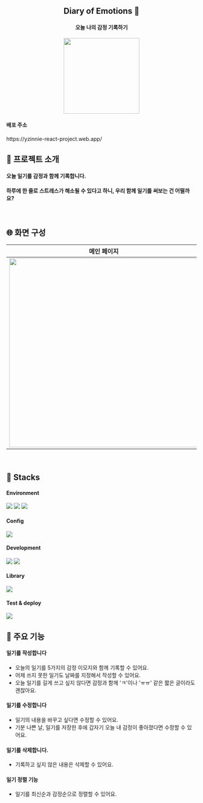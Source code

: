 <div align="center">
<h2> Diary of Emotions 📓</h2>
<h4>오늘 나의 감정 기록하기</h4> 

<img src="https://github.com/yzinnie/My-Diary-Of-Emotions/assets/126447980/4ef91669-7652-48b6-ad09-7e5d4b2a5921.png" width="200" />
</div>

<h4>배포 주소</h4>
https://yzinnie-react-project.web.app/

<br>

<h2> 🦄 프로젝트 소개</h2>
<h4>오늘 일기를 감정과 함께 기록합니다.</h4>
<h4>하루에 한 줄로 스트레스가 해소될 수 있다고 하니, 우리 함께 일기를 써보는 건 어떨까요?</h4>

<br>
<h2> 🌐 화면 구성</h2>

| 메인 페이지 | 작성 페이지 | 수정 페이지 |  읽기 페이지 |
| --- | --- | --- | --- |
| <img src="https://github.com/yzinnie/My-Diary-Of-Emotions/assets/126447980/7f4dac30-f7f9-4a30-8147-b719b6c909f2.png" width="500" /> | <img src="https://github.com/yzinnie/My-Diary-Of-Emotions/assets/126447980/841a4ed2-9d84-492b-9222-a8c0dc09f64b.png" width="500" /> |  <img src="https://github.com/yzinnie/My-Diary-Of-Emotions/assets/126447980/773fb9b5-614e-47e9-af25-d87462b7e0b0.png" width="500" /> |<img src="https://github.com/yzinnie/My-Diary-Of-Emotions/assets/126447980/865b7a44-ebe2-439a-9ef2-7237d9921cfa" width="500" /> |

<br>
<h2> 🐬 Stacks </h2>
 
 #### Environment
 <img src="https://img.shields.io/badge/visualstudiocode-007ACC?style=for-the-badge&logo=visualstudiocode&logoColor=white"> <img src="https://img.shields.io/badge/github-181717?style=for-the-badge&logo=github&logoColor=white"> <img src="https://img.shields.io/badge/git-F05032?style=for-the-badge&logo=git&logoColor=white">
 
 #### Config
 <img src="https://img.shields.io/badge/npm-CB3837?style=for-the-badge&logo=npm&logoColor=white">
 
 #### Development
   <img src="https://img.shields.io/badge/javascript-F7DF1E?style=for-the-badge&logo=javascript&logoColor=black">  <img src="https://img.shields.io/badge/react-61DAFB?style=for-the-badge&logo=react&logoColor=black">  

####  Library
 <img src="https://img.shields.io/badge/reactrouter-CA4245?style=for-the-badge&logo=reactrouter&logoColor=white"> 
 
#### Test & deploy
   <img src="https://img.shields.io/badge/firebase-FFCA28?style=for-the-badge&logo=firebase&logoColor=black"> 
 
<br>
<h2> 🦾 주요 기능 </h2>

 #### 일기를 작성합니다
- 오늘의 일기를 5가지의 감정 이모지와 함께 기록할 수 있어요.
- 어제 쓰지 못한 일기도 날짜를 지정해서 작성할 수 있어요.
- 오늘 일기를 길게 쓰고 싶지 않다면 감정과 함께 'ㅋ'이나 'ㅠㅠ' 같은 짧은 글이라도 괜찮아요.

#### 일기를 수정합니다
- 일기의 내용을 바꾸고 싶다면 수정할 수 있어요.
- 기분 나쁜 날, 일기를 저장한 후에 갑자기 오늘 내 감정이 좋아졌다면 수정할 수 있어요.

#### 일기를 삭제합니다.
- 기록하고 싶지 않은 내용은 삭제할 수 있어요.

#### 일기 정렬 기능
- 일기를 최신순과 감정순으로 정렬할 수 있어요.
 


